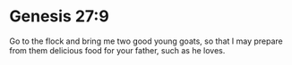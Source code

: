 # Genesis 27:9

Go to the flock and bring me two good young goats, so that I may prepare from them delicious food for your father, such as he loves.
